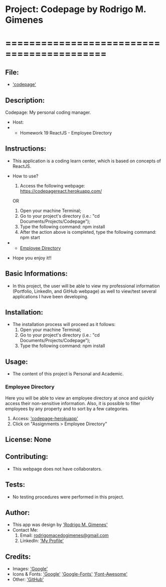 # Project: Codepage by Rodrigo M. Gimenes 
# ===========================================

  ## File:

  * ['codepage'](https://github.com/rodrigomgimenes/codepage)

  ## Description:
  Codepage: My personal coding manager.
  
  * Host:
  * - Homework 19 ReactJS - Employee Directory


  ## Instructions:

  * This application is a coding learn center, which is based on concepts of ReactJS.

  * How to use?
    1. Access the following webpage: https://codepagereact.herokuapp.com/
    
    OR 
    1. Open your machine Terminal;
    2. Go to your project's directory (i.e.: "cd Documents/Projects/Codepage");
    3. Type the following command: npm install
    4. After the action above is completed, type the following command: npm start
    
  * - [Employee Directory](#employee-directory)

  * Hope you enjoy it!!


  ## Basic Informations: 

  * In this project, the user will be able to view my professional information (Portfolio, LinkedIn, and GitHub webpage) as well to view/test several applications I have been developing.


  ## Installation:

  * The installation process will proceed as it follows:
    1. Open your machine Terminal;
    2. Go to your project's directory (i.e.: "cd Documents/Projects/Codepage");
    3. Type the following command: npm install


  ## Usage: 

  * The content of this project is Personal and Academic.


  ### Employee Directory

  Here you will be able to view an employee directory at once and quickly access their non-sensitive information. Also, it is possible to filter employees by any property and to sort by a few categories.

  1. Access: ['codepage-herokuapp'](https://codepagereact.herokuapp.com/)
  2. Click on "Assignments > Employee Directory"


  ## License: None


  ## Contributing:
  
  * This webpage does not have collaborators.
  
  
  ## Tests:

  * No testing procedures were performed in this project.

  ## Author:
  * This app was design by ['Rodrigo M. Gimenes'](https://avatars1.githubusercontent.com/u/59060046?v=4) 
  * Contact Me: 
    1. Email: rodrigomacedogimenes@gmail.com
    2. LinkedIn: ['My Profile'](https://www.linkedin.com/in/rodrigo-m-gimenes-b0a1a227/) 
  
  ## Credits:

  * Images:
        ['Google'](https://www.google.ca/)
  * Icons & Fonts:
        ['Google'](https://www.google.ca/)
        ['Google-Fonts'](https://fonts.google.com/)
        ['Font-Awesome'](https://fontawesome.com/?from=io)
  * Other:
        ['GitHub'](https://github.com/rodrigomgimenes)
  
